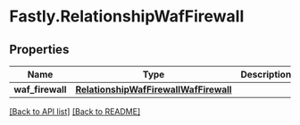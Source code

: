 # Fastly.RelationshipWafFirewall

## Properties

Name | Type | Description | Notes
------------ | ------------- | ------------- | -------------
**waf_firewall** | [**RelationshipWafFirewallWafFirewall**](RelationshipWafFirewallWafFirewall.md) |  | [optional] 



[[Back to API list]](../../README.md#endpoints) [[Back to README]](../../README.md)

